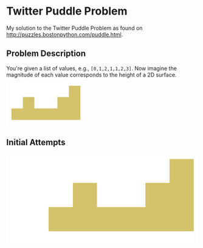 # Twitter Puddle Problem
My solution to the Twitter Puddle Problem as found on http://puzzles.bostonpython.com/puddle.html.

Problem Description
----
You're given a list of values, e.g., `[0,1,2,1,1,2,3]`. Now imagine the magnitude of each value corresponds to the height of a 2D surface.

![](/no_puddle.png?raw=true)

Initial Attempts
----
![](/puddle1.png?raw=true)
